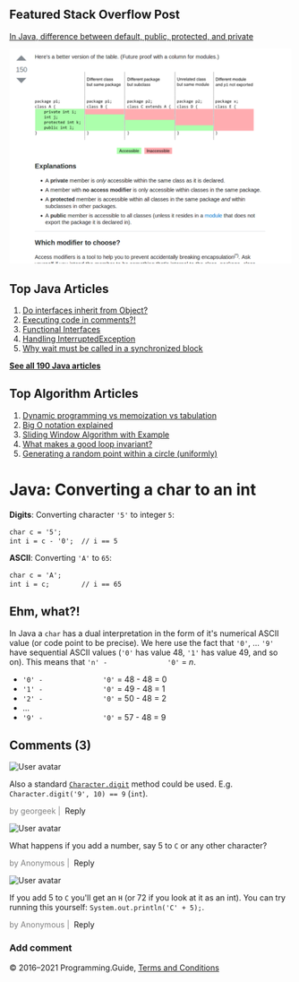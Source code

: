 <span class="underline"></span>

<span class="underline"></span>

Featured Stack Overflow Post
----------------------------

[In Java, difference between default, public, protected, and private](https://stackoverflow.com/a/33627846/276052)  
  
[<img src="../images/so-featured-33627846.png" alt="StackOverflow screenshot thumbnail" class="screenshot" />](https://stackoverflow.com/a/33627846/276052)

<span class="underline"></span>

Top Java Articles
-----------------

1.  [Do interfaces inherit from Object?](do-interfaces-inherit-from-object.html)
2.  [Executing code in comments?!](executing-code-in-comments.html)
3.  [Functional Interfaces](functional-interfaces.html)
4.  [Handling InterruptedException](handling-interrupted-exceptions.html)
5.  [Why wait must be called in a synchronized block](why-wait-must-be-in-synchronized.html)

[**See all 190 Java articles**](index.html)

Top Algorithm Articles
----------------------

1.  [Dynamic programming vs memoization vs tabulation](../dynamic-programming-vs-memoization-vs-tabulation.html)
2.  [Big O notation explained](../big-o-notation-explained.html)
3.  [Sliding Window Algorithm with Example](../sliding-window-example.html)
4.  [What makes a good loop invariant?](../what-makes-a-good-loop-invariant.html)
5.  [Generating a random point within a circle (uniformly)](../random-point-within-circle.html)

Java: Converting a char to an int
=================================

**Digits**: Converting character `'5'` to integer `5`:

    char c = '5';
    int i = c - '0';  // i == 5

**ASCII**: Converting `'A'` to `65`:

    char c = 'A';
    int i = c;        // i == 65

Ehm, what?!
-----------

In Java a `char` has a dual interpretation in the form of it's numerical ASCII value (or code point to be precise). We here use the fact that `'0'`, … `'9'` have sequential ASCII values (`'0'` has value 48, `'1'` has value 49, and so on). This means that <span class="no-wrap">`'n' -               '0'` = <span style="font-style: italic">n</span></span>.

-   `'0' -               '0'` = 48 - 48 = 0
-   `'1' -               '0'` = 49 - 48 = 1
-   `'2' -               '0'` = 50 - 48 = 2
-   …
-   `'9' -               '0'` = 57 - 48 = 9

Comments (3)
------------

![User avatar](https://www.gravatar.com/avatar/d41d8cd98f00b204e9800998ecf8427e?d=mp)

Also a standard [`Character.digit`](https://docs.oracle.com/javase/10/docs/api/java/lang/Character.html#digit(char,int)) method could be used. E.g. `Character.digit('9', 10) == 9` (`int`).

<span style="color: grey">by georgeek | </span> <span class="reply-button">Reply</span>

![User avatar](https://www.gravatar.com/avatar/d41d8cd98f00b204e9800998ecf8427e?d=mp)

What happens if you add a number, say 5 to `C` or any other character?

<span style="color: grey">by Anonymous | </span> <span class="reply-button">Reply</span>

![User avatar](https://www.gravatar.com/avatar/d41d8cd98f00b204e9800998ecf8427e?d=mp)

If you add 5 to `C` you'll get an `H` (or 72 if you look at it as an int). You can try running this yourself: `System.out.println('C' + 5);`.

<span style="color: grey">by Anonymous | </span> <span class="reply-button">Reply</span>

### Add comment

© 2016–2021 Programming.Guide, [Terms and Conditions](../terms-and-conditions.html)
